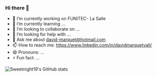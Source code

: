 ### Hi there 👋

- 🔭 I’m currently working on FUNITEC- La Salle
- 🌱 I’m currently learning ...
- 👯 I’m looking to collaborate on ...
- 🤔 I’m looking for help with ...
- 💬 Ask me about david-marquet@hotmail.com
- 📫 How to reach me: https://www.linkedin.com/in/davidmarquetvall/
- 😄 Pronouns: ...
- ⚡ Fun fact: ...

![Sweetnight19's GitHub stats](https://github-readme-stats.vercel.app/api?username=sweetnight19&show_icons=true&theme=radical)
